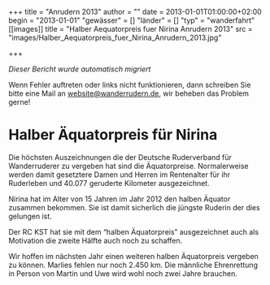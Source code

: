 +++
title = "Anrudern 2013"
author = ""
date = 2013-01-01T01:00:00+02:00
begin = "2013-01-01"
"gewässer" = []
"länder" = []
"typ" = "wanderfahrt"
[[images]]
title = "Halber Aequatorpreis fuer Nirina Anrudern 2013"
src = "images/Halber_Aequatorpreis_fuer_Nirina_Anrudern_2013.jpg"

+++


*Dieser Bericht wurde automatisch migriert*

Wenn Fehler auftreten oder links nicht funktionieren, dann schreiben Sie bitte eine Mail an website@wanderrudern.de, wir beheben das Problem gerne!



# Halber Äquatorpreis für Nirina


Die höchsten Auszeichnungen die der Deutsche Ruderverband für Wanderruderer zu vergeben hat sind die Äquatorpreise. Normalerweise werden damit gesetztere Damen und Herren im Rentenalter für ihr Ruderleben und 40.077 geruderte Kilometer ausgezeichnet.

Nirina hat im Alter von 15 Jahren im Jahr 2012 den halben Äquator zusammen bekommen. Sie ist damit sicherlich die jüngste Ruderin der dies gelungen ist.

Der RC KST hat sie mit dem “halben Äquatorpreis” ausgezeichnet auch als Motivation die zweite Hälfte auch noch zu schaffen.

Wir hoffen im nächsten Jahr einen weiteren halben Äquatorpreis vergeben zu können. Marlies fehlen nur noch 2.450 km. Die männliche Ehrenrettung in Person von Martin und Uwe wird wohl noch zwei Jahre brauchen.
